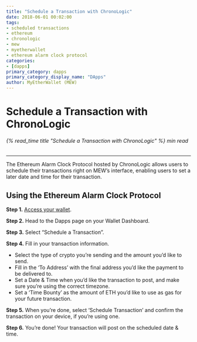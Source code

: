 ```yaml
---
title: "Schedule a Transaction with ChronoLogic"
date: 2018-06-01 00:02:00
tags:
- scheduled transactions
- ethereum
- chronologic
- mew
- myetherwallet
- ethereum alarm clock protocol
categories:
- [dapps]
primary_category: dapps
primary_category_display_name: "DApps"
author: MyEtherWallet (MEW)
---
```


# **Schedule a Transaction with ChronoLogic**

###### {% read_time title "Schedule a Transaction with ChronoLogic" %} min read

* * *

The Ethereum Alarm Clock Protocol hosted by ChronoLogic allows users to schedule their transactions right on MEW’s interface, enabling users to set a later date and time for their transaction. 

## **Using the Ethereum Alarm Clock Protocol**

**Step 1.** [Access your wallet][access].

**Step 2.** Head to the Dapps page on your Wallet Dashboard.

**Step 3.** Select “Schedule a Transaction”.

**Step 4.** Fill in your transaction information.

-   Select the type of crypto you’re sending and the amount you’d like to send.
-   Fill in the ‘To Address’ with the final address you’d like the payment to be delivered to.
-   Set a Date & Time when you’d like the transaction to post, and make sure you’re using the correct timezone. 
-   Set a ‘Time Bounty’ as the amount of ETH you’d like to use as gas for your future transaction.

**Step 5.** When you’re done, select ‘Schedule Transaction’ and confirm the transaction on your device, if you’re using one. 

**Step 6.** You’re done! Your transaction will post on the scheduled date & time. 

[access]: /@@@@@@/getting-started/how-to-access-your-wallet/
